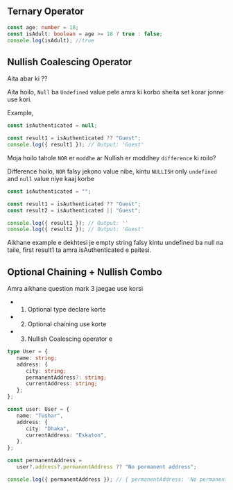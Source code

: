 ## Ternary Operator

```ts
const age: number = 18;
const isAdult: boolean = age >= 18 ? true : false;
console.log(isAdult); //true
```

## Nullish Coalescing Operator

Aita abar ki ??

Aita hoilo, `Null` ba `Undefined` value pele amra ki korbo sheita set korar jonne use kori.

Example,

```ts
const isAuthenticated = null;

const result1 = isAuthenticated ?? "Guest";
console.log({ result1 }); // Output: 'Guest'
```

Moja hoilo tahole `NOR` er `moddhe` ar Nullish er moddhey `difference` ki roilo?

Difference hoilo, `NOR` falsy jekono value nibe, kintu `NULLISH` only `undefined` and `null` value niye kaaj korbe

```ts
const isAuthenticated = "";

const result1 = isAuthenticated ?? "Guest";
const result2 = isAuthenticated || "Guest";

console.log({ result1 }); // Output: ''
console.log({ result2 }); // Output: 'Guest'
```

Aikhane example e dekhtesi je empty string falsy kintu undefined ba null na taile, first result1 ta amra isAuthenticated e paitesi.

## Optional Chaining + Nullish Combo

Amra aikhane question mark 3 jaegae use korsi

-  1. Optional type declare korte
-  2. Optional chaining use korte
-  3. Nullish Coalescing operator e

```ts
type User = {
   name: string;
   address: {
      city: string;
      permanentAddress?: string;
      currentAddress: string;
   };
};

const user: User = {
   name: "Tushar",
   address: {
      city: "Dhaka",
      currentAddress: "Eskaton",
   },
};

const permanentAddress =
   user?.address?.permanentAddress ?? "No permanent address";

console.log({ permanentAddress }); // { permanentAddress: 'No permanent address' }
```
